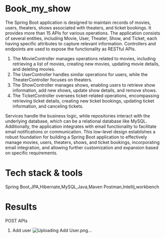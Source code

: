 # Book_my_show
The Spring Boot application is designed to maintain records of movies, users, theaters, shows associated with theaters, and ticket bookings. It provides more than 15 APIs for various operations. 
The application consists of several entities, including Movie, User, Theater, Show, and Ticket, each having specific attributes to capture relevant information. 
Controllers and endpoints are used to expose the functionality as RESTful APIs.

1) The MovieController manages operations related to movies, including retrieving a list of movies, creating new movies, updating movie details, and deleting movies.
2) The UserController handles similar operations for users, while the TheaterController focuses on theaters.
3) The ShowController manages shows, enabling users to retrieve show information, add new shows, update show details, and remove shows.
4) The TicketController oversees ticket-related operations, encompassing retrieving ticket details, creating new ticket bookings, updating ticket information, and canceling tickets.

Services handle the business logic, while repositories interact with the underlying database, which can be a relational database like MySQL.
Additionally, the application integrates with email functionality to facilitate email notifications or communication. 
This low-level design establishes a robust foundation for building a Spring Boot application to effectively manage movies, users, theaters, shows, and ticket bookings, incorporating email integration, and allowing further customization and expansion based on specific requirements.

# Tech stack & tools
Spring Boot,JPA,Hibernate,MySQL,Java,Maven
Postman,Intellij,workbench

# Results
 POST APIs
 1) Add user
  ![Uploading Add User.png…]()



